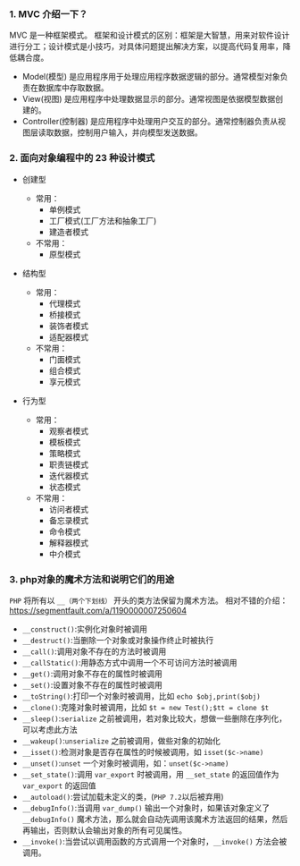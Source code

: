 ### 1. MVC 介绍一下？
MVC 是一种框架模式。
框架和设计模式的区别：框架是大智慧，用来对软件设计进行分工；设计模式是小技巧，对具体问题提出解决方案，以提高代码复用率，降低耦合度。

- Model(模型) 是应用程序用于处理应用程序数据逻辑的部分。通常模型对象负责在数据库中存取数据。
- View(视图) 是应用程序中处理数据显示的部分。通常视图是依据模型数据创建的。
- Controller(控制器) 是应用程序中处理用户交互的部分。通常控制器负责从视图层读取数据，控制用户输入，并向模型发送数据。

### 2. 面向对象编程中的 23 种设计模式

- 创建型
  - 常用：
    - 单例模式
    - 工厂模式(工厂方法和抽象工厂)
    - 建造者模式
  - 不常用：
    - 原型模式

- 结构型
  - 常用：
    - 代理模式
    - 桥接模式
    - 装饰者模式
    - 适配器模式
  - 不常用：
    - 门面模式
    - 组合模式
    - 享元模式

- 行为型
  - 常用：
    - 观察者模式
    - 模板模式
    - 策略模式
    - 职责链模式
    - 迭代器模式
    - 状态模式
  - 不常用：
    - 访问者模式
    - 备忘录模式
    - 命令模式
    - 解释器模式
    - 中介模式


### 3. php对象的魔术方法和说明它们的用途

`PHP` 将所有以 `__（两个下划线）` 开头的类方法保留为魔术方法。
相对不错的介绍：https://segmentfault.com/a/1190000007250604

- `__construct()`:实例化对象时被调用
- `__destruct()`:当删除一个对象或对象操作终止时被执行
- `__call()`:调用对象不存在的方法时被调用
- `__callStatic()`:用静态方式中调用一个不可访问方法时被调用
- `__get()`:调用对象不存在的属性时被调用
- `__set()`:设置对象不存在的属性时被调用
- `__toString()`:打印一个对象时被调用，比如 `echo $obj,print($obj)`
- `__clone()`:克隆对象时被调用，比如 `$t = new Test();$tt = clone $t`
- `__sleep()`:`serialize` 之前被调用，若对象比较大，想做一些删除在序列化，可以考虑此方法
- `__wakeup()`:`unserialize` 之前被调用，做些对象的初始化
- `__isset()`:检测对象是否存在属性的时候被调用，如 `isset($c->name)`
- `__unset()`:`unset` 一个对象时被调用，如：`unset($c->name)`
- `__set_state()`:调用 `var_export` 时被调用，用 `__set_state` 的返回值作为 `var_export` 的返回值
- `__autoload()`:尝试加载未定义的类，(`PHP 7.2`以后被弃用)
- `__debugInfo()`:当调用 `var_dump()` 输出一个对象时，如果该对象定义了 `__debugInfo()` 魔术方法，那么就会自动先调用该魔术方法返回的结果，然后再输出，否则默认会输出对象的所有可见属性。
- `__invoke()`:当尝试以调用函数的方式调用一个对象时，`__invoke()` 方法会被调用。
